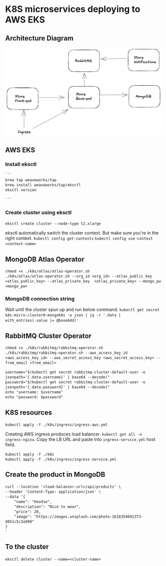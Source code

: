 # K8S microservices deploying to AWS EKS

## Architecture Diagram
![Screenshot](./k8s-micro-architecture.png)

## AWS EKS

### Install eksctl
    ```
    brew tap weaveworks/tap
    brew install weaveworks/tap/eksctl
    eksctl version

    ```

### Create cluster using eksctl 
`eksctl create cluster --node-type t2.xlarge`

eksctl automatically switch the cluster context. But make sure you're in the right context.
`kubectl config get-contexts`
`kubectl config use-context <context-name>`

## MongoDB Atlas Operator
```
chmod +x ./k8s/atlas/atlas-operator.sh
./k8s/atlas/atlas-operator.sh --org_id <org_id> --atlas_public_key <atlas_public_key> --atlas_private_key  <atlas_private_key> --mongo_pw <mongo_pw>
```

### MongoDB connection string
Wait until the cluster spun up and run below command.
`kubectl get secret k8s-micro-cluster0-mongok8s -o json | jq -r '.data | with_entries(.value |= @base64d)'`

## RabbitMQ Cluster Operator
```
chmod +x ./k8s/rabbitmq/rabbitmq-operator.sh
./k8s/rabbitmq/rabbitmq-operator.sh --aws_access_key_id <aws_access_key_id> --aws_secret_access_key <aws_secret_access_key> --from_email <from_email>
```

```
username="$(kubectl get secret rabbitmq-cluster-default-user -o jsonpath='{.data.username}' | base64 --decode)"
password="$(kubectl get secret rabbitmq-cluster-default-user -o jsonpath='{.data.password}' | base64 --decode)"
echo "username: $username"
echo "password: $password"
```

## K8S resources

`kubectl apply -f ./k8s/ingress/ingress-aws.yml`

Creating AWS ingress produces load balancer. `kubectl get all -n ingress-nginx`. Copy the LB URL and paste into `ingress-service.yml` host field.

```
kubectl apply -f ./k8s
kubectl apply -f ./k8s/ingress/ingress-service.yml
```

## Create the product in MongoDB
```
curl --location '<load-balancer-url>/api/products' \
--header 'Content-Type: application/json' \
--data '{
    "name": "Hoodie",
    "description": "Nice to wear",
    "price": 20,
    "image": "https://images.unsplash.com/photo-1618354691373-d851c5c3a990"
}
'
```

## To the cluster
`eksctl delete cluster --name=<cluster-name>`
